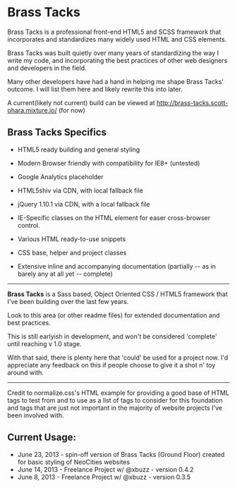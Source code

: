 # Brass Tacks

Brass Tacks is a professional front-end HTML5 and SCSS framework that incorporates and standardizes many
widely used HTML and CSS elements.

Brass Tacks was built quietly over many years of standardizing the way I write my code, and incorporating 
the best practices of other web designers and developers in the field.  

Many other developers have had a hand in helping me shape Brass Tacks' outcome. I will list them here and 
likely rewrite this into later.

A current(likely not current) build can be viewed at http://brass-tacks.scott-ohara.mixture.io/ (for now)


## Brass Tacks Specifics

* HTML5 ready building and general styling
* Modern Browser friendly with compatibility for IE8+ (untested)

* Google Analytics placeholder
* HTML5shiv via CDN, with local fallback file
* jQuery 1.10.1 via CDN, with a local fallback file
* IE-Specific classes on the HTML element for easer cross-browser control.

* Various HTML ready-to-use snippets
* CSS base, helper and project classes

* Extensive inline and accompanying documentation (partially -- as in barely any at all yet -- complete)

<hr />

<strong>Brass Tacks</strong> is a Sass based, Object Oriented CSS / HTML5 framework that I've been building over the last few years.

Look to this area (or other readme files) for extended documentation and best practices.

This is still earlyish in development, and won't be considered 'complete' until reaching v 1.0 stage.

With that said, there is plenty here that 'could' be used for a project now. I'd appreciate any feedback on this if people 
choose to give it a shot n' toy around with.

<hr />

Credit to normalize.css's HTML example for providing a good base of HTML tags to test from and to 
use as a list of tags to consider for this foundation and tags that are just not important in
the majority of website projects I've been involved with.


## Current Usage:

* June 23, 2013   - spin-off version of Brass Tacks (Ground Floor) created for basic styling of NeoCities websites
* June 14, 2013   - Freelance Project w/ @xbuzz - version 0.4.2
* June 8, 2013    - Freelance Project w/ @xbuzz - version 0.3.5 
